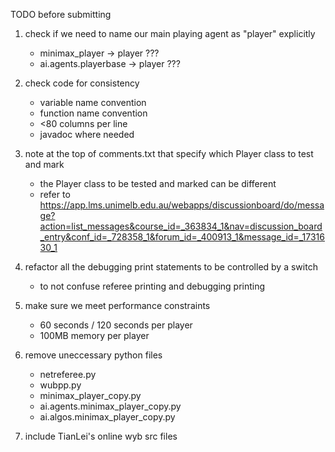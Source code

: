 TODO before submitting

1. check if we need to name our main playing agent as "player" explicitly
	- minimax_player -> player  ???
	- ai.agents.playerbase -> player  ???

2. check code for consistency
	- variable name convention
	- function name convention
	- <80 columns per line
	- javadoc where needed

3. note at the top of comments.txt that specify which Player class to test and mark
	- the Player class to be tested and marked can be different
	- refer to https://app.lms.unimelb.edu.au/webapps/discussionboard/do/message?action=list_messages&course_id=_363834_1&nav=discussion_board_entry&conf_id=_728358_1&forum_id=_400913_1&message_id=_1731630_1

4. refactor all the debugging print statements to be controlled by a switch
	- to not confuse referee printing and debugging printing

5. make sure we meet performance constraints
	- 60 seconds / 120 seconds per player
	- 100MB memory per player

6. remove uneccessary python files
	- netreferee.py
	- wubpp.py
	- minimax_player_copy.py
	- ai.agents.minimax_player_copy.py
	- ai.algos.minimax_player_copy.py

7. include TianLei's online wyb src files